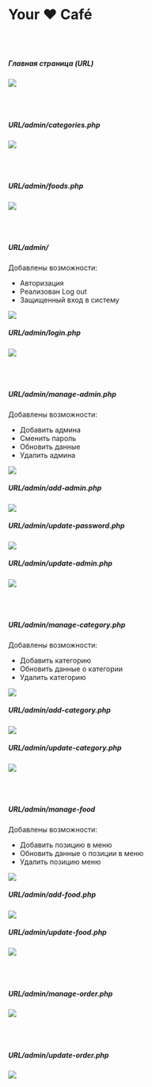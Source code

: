 # Your ♥ Café

<br><br>

##### Главная страница (URL)



<img src="readme/1.png">

<br><br>

##### URL/admin/categories.php

<img src="readme/categories.png">

<br><br>

##### URL/admin/foods.php

<img src="readme/foods.png">

<br><br>

##### URL/admin/

<p>Добавлены возможности:</p>
<ul>
    <li>Авторизация</li>
    <li>Реализован Log out</li>
    <li>Защищенный вход в систему</li>
</ul>

<img src="readme/admin.png">

##### URL/admin/login.php

<img src="readme/login.png">

<br><br>

##### URL/admin/manage-admin.php</p>

<p>Добавлены возможности:</p>
<ul>
    <li>Добавить админа</li>
    <li>Сменить пароль</li>
    <li>Обновить данные</li>
    <li>Удалить админа</li>
</ul>

<img src="readme/manage-admin.png">

##### URL/admin/add-admin.php

<img src="readme/add-admin.png">

##### URL/admin/update-password.php

<img src="readme/update-password.png">

##### URL/admin/update-admin.php

<img src="readme/update-admin.png">

<br><br>

##### URL/admin/manage-category.php

<p>Добавлены возможности:</p>
<ul>
    <li>Добавить категорию</li>
    <li>Обновить данные о категории</li>
    <li>Удалить категорию</li>
</ul>

<img src="readme/manage-category.png">

##### URL/admin/add-category.php

<img src="readme/add-category.png">

##### URL/admin/update-category.php

<img src="readme/update-category.png">

<br><br>

##### URL/admin/manage-food

<p>Добавлены возможности:</p>
<ul>
    <li>Добавить позицию в меню</li>
    <li>Обновить данные о позиции в меню</li>
    <li>Удалить позицию меню</li>
</ul>


<img src="readme/manage-food.png">

##### URL/admin/add-food.php

<img src="readme/add-food.png">

##### URL/admin/update-food.php

<img src="readme/update-food.png">

<br><br>

##### URL/admin/manage-order.php

<img src="readme/manage-order.png">

<br><br>

##### URL/admin/update-order.php

<img src="readme/update-order.png">

<p></p>
<p></p>
<p></p>
<p></p>
<p></p>
<p></p>
<p></p>
<p></p>
<p></p>
